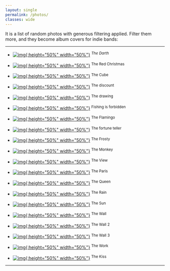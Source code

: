 ```yaml
---
layout: single
permalink: /photos/
classes: wide
---
```


It is a list of random photos with generous filtering applied. Filter them more, and they become album covers for indie bands:

---

* [![img](https://raw.githubusercontent.com/nomemory/andreinc-site/main/photos/darth.jpeg){:height="50%" width="50%"}](https://raw.githubusercontent.com/nomemory/andreinc-site/main/photos/darth.jpeg)
<sup>*The Darth*</sup>

* [![img](https://raw.githubusercontent.com/nomemory/andreinc-site/main/photos/christmas.jpeg){:height="50%" width="50%"}](https://raw.githubusercontent.com/nomemory/andreinc-site/main/photos/christmas.jpeg)
<sup>The Red Christmas</sup>

* [![img](https://raw.githubusercontent.com/nomemory/andreinc-site/main/photos/cube.jpeg){:height="50%" width="50%"}](https://raw.githubusercontent.com/nomemory/andreinc-site/main/photos/cube.jpeg)
<sup>The Cube</sup>

* [![img](https://raw.githubusercontent.com/nomemory/andreinc-site/main/photos/discount.jpeg){:height="50%" width="50%"}](https://raw.githubusercontent.com/nomemory/andreinc-site/main/photos/discount.jpeg)
<sup>The discount</sup>

* [![img](https://raw.githubusercontent.com/nomemory/andreinc-site/main/photos/draw.jpeg){:height="50%" width="50%"}](https://raw.githubusercontent.com/nomemory/andreinc-site/main/photos/draw.jpeg)
<sup>The drawing</sup>

* [![img](https://raw.githubusercontent.com/nomemory/andreinc-site/main/photos/fishing.jpeg){:height="50%" width="50%"}](https://raw.githubusercontent.com/nomemory/andreinc-site/main/photos/fishing.jpeg)
<sup>Fishing is forbidden</sup>

* [![img](https://raw.githubusercontent.com/nomemory/andreinc-site/main/photos/flamingo.jpeg){:height="50%" width="50%"}](https://raw.githubusercontent.com/nomemory/andreinc-site/main/photos/flamingo.jpeg)
<sup>The Flamingo</sup>

* [![img](https://raw.githubusercontent.com/nomemory/andreinc-site/main/photos/fortune.jpeg){:height="50%" width="50%"}](https://raw.githubusercontent.com/nomemory/andreinc-site/main/photos/fortune.jpeg)
<sup>The fortune teller</sup>

* [![img](https://raw.githubusercontent.com/nomemory/andreinc-site/main/photos/frosty.jpeg){:height="50%" width="50%"}](https://raw.githubusercontent.com/nomemory/andreinc-site/main/photos/frosty.jpeg)
<sup>The Frosty</sup>


* [![img](https://raw.githubusercontent.com/nomemory/andreinc-site/main/photos/monkey.jpeg){:height="50%" width="50%"}](https://raw.githubusercontent.com/nomemory/andreinc-site/main/photos/monkey.jpeg)
<sup>The Monkey</sup>

* [![img](https://raw.githubusercontent.com/nomemory/andreinc-site/main/photos/office.jpeg){:height="50%" width="50%"}](https://raw.githubusercontent.com/nomemory/andreinc-site/main/photos/office.jpeg)
<sup>The View</sup>

* [![img](https://raw.githubusercontent.com/nomemory/andreinc-site/main/photos/paris.jpeg){:height="50%" width="50%"}](https://raw.githubusercontent.com/nomemory/andreinc-site/main/photos/paris.jpeg)
<sup>The Paris</sup>

* [![img](https://raw.githubusercontent.com/nomemory/andreinc-site/main/photos/queen.jpeg){:height="50%" width="50%"}](https://raw.githubusercontent.com/nomemory/andreinc-site/main/photos/queen.jpeg)
<sup>The Queen</sup>

* [![img](https://raw.githubusercontent.com/nomemory/andreinc-site/main/photos/rain.jpeg){:height="50%" width="50%"}](https://raw.githubusercontent.com/nomemory/andreinc-site/main/photos/rain.jpeg)
<sup>The Rain</sup>

* [![img](https://raw.githubusercontent.com/nomemory/andreinc-site/main/photos/solar.jpeg){:height="50%" width="50%"}](https://raw.githubusercontent.com/nomemory/andreinc-site/main/photos/solar.jpeg)
<sup>The Sun</sup>

* [![img](https://raw.githubusercontent.com/nomemory/andreinc-site/main/photos/wall.jpeg){:height="50%" width="50%"}](https://raw.githubusercontent.com/nomemory/andreinc-site/main/photos/wall.jpeg)
<sup>The Wall</sup>

* [![img](https://raw.githubusercontent.com/nomemory/andreinc-site/main/photos/wall2.jpeg){:height="50%" width="50%"}](https://raw.githubusercontent.com/nomemory/andreinc-site/main/photos/wall2.jpeg)
<sup>The Wall 2</sup>

* [![img](https://raw.githubusercontent.com/nomemory/andreinc-site/main/photos/wall3.jpeg){:height="50%" width="50%"}](https://raw.githubusercontent.com/nomemory/andreinc-site/main/photos/wall3.jpeg)
<sup>The Wall 3</sup>

* [![img](https://raw.githubusercontent.com/nomemory/andreinc-site/main/photos/work.jpeg){:height="50%" width="50%"}](https://raw.githubusercontent.com/nomemory/andreinc-site/main/photos/work.jpeg)
<sup>The Work</sup>

* [![img](https://raw.githubusercontent.com/nomemory/andreinc-site/main/photos/kiss.jpeg){:height="50%" width="50%"}](https://raw.githubusercontent.com/nomemory/andreinc-site/main/photos/kiss.jpeg)
<sup>The Kiss</sup>

---